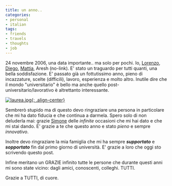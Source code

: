 ```yaml
---
title: un anno..
categories:
- personal
- italian
tags:
- friends
- travels
- thoughts
- job
---
```

24 novembre 2006, una data importante.. ma solo per pochi. Io,
[Lorenzo](http://tma1.wordpress.com/ "http://tma1.wordpress.com/" ),
[Diego](http://casapiddu.wordpress.com/ "http://casapiddu.wordpress.com/" ),
[Mattia](http://mattyfivestars.blogspot.com/
"http://mattyfivestars.blogspot.com/" ), Aresh (no-link). E' stato un
traguardo per tutti quanti, una bella soddisfazione. E' passato già un
fottutissimo anno, pieno di incazzature, scelte (difficili), lavoro,
esperienza e molto altro. Inutile dire che il mondo "universitario" è bello ma
anche quello post-universitario/lavorativo è altrettanto interessante.

[![laurea.jpg]({{site.url}}/assets/images/laurea.jpg){: .align-center}]({{site.url}}/assets/images/laurea.jpg)

Sembrerò stupido ma di questo devo ringraziare una persona in particolare che
mi ha dato fiducia e che continua a darmela. Spero solo di non deluderla mai:
grazie [Simone](http://www.ubuntista.it/ "http://www.ubuntista.it/" ) delle
*infinite* occasioni che mi hai dato e che mi stai dando. E' grazie a te che
questo anno e stato *pieno* e sempre *innovativo*.

Inoltre devo ringraziare la mia famiglia che mi ha sempre _***supportato***_ e
_***sopportato***_ fin dal primo giorno di università. E' grazie a loro che oggi sto
scrivendo questo post.

Infine meritano un GRAZIE infinito tutte le persone che durante questi anni mi
sono state vicino: dagli amici, conoscenti, colleghi. TUTTI.

Grazie a TUTTI, di cuore.

